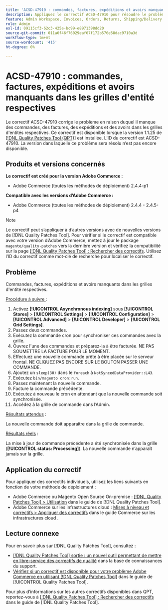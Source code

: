 ```yaml
---
title: 'ACSD-47910 : commandes, factures, expéditions et avoirs manquants dans les grilles d''entités respectives'
description: Appliquez le correctif ACSD-47910 pour résoudre le problème Adobe Commerce en raison duquel il manque des commandes, des factures, des expéditions et des avoirs dans les grilles d'entité respectives.
feature: Admin Workspace, Invoices, Orders, Returns, Shipping/Delivery
role: Admin
exl-id: 09115cf3-62c3-425e-bc99-e8971398dd20
source-git-commit: 011a6f46f76029eaf67f172b576e58dac9710a3d
workflow-type: tm+mt
source-wordcount: '415'
ht-degree: 0%

---
```


# ACSD-47910 : commandes, factures, expéditions et avoirs manquants dans les grilles d&#39;entité respectives

Le correctif ACSD-47910 corrige le problème en raison duquel il manque des commandes, des factures, des expéditions et des avoirs dans les grilles d&#39;entités respectives. Ce correctif est disponible lorsque la version 1.1.25 de [[!DNL Quality Patches Tool (QPT)]](https://experienceleague.adobe.com/fr/docs/commerce-operations/tools/quality-patches-tool/quality-patches-tool-to-self-serve-quality-patches) est installée. L’ID du correctif est ACSD-47910. La version dans laquelle ce problème sera résolu n’est pas encore disponible.

## Produits et versions concernés

**Le correctif est créé pour la version Adobe Commerce :**
* Adobe Commerce (toutes les méthodes de déploiement) 2.4.4-p1

**Compatible avec les versions d’Adobe Commerce :**
* Adobe Commerce (toutes les méthodes de déploiement) 2.4.4 - 2.4.5-p4

>[!NOTE]
>
>Le correctif peut s’appliquer à d’autres versions avec de nouvelles versions de [!DNL Quality Patches Tool]. Pour vérifier si le correctif est compatible avec votre version d’Adobe Commerce, mettez à jour le package `magento/quality-patches` vers la dernière version et vérifiez la compatibilité sur la page [[!DNL Quality Patches Tool] : Rechercher des correctifs](https://experienceleague.adobe.com/tools/commerce-quality-patches/index.html?lang=fr). Utilisez l’ID du correctif comme mot-clé de recherche pour localiser le correctif.

## Problème

Commandes, factures, expéditions et avoirs manquants dans les grilles d&#39;entité respectives.

<u>Procédure à suivre </u> :

1. Activez **[!UICONTROL Asynchronous indexing]** sous **[!UICONTROL Stores]** > **[!UICONTROL Settings]** > **[!UICONTROL Configuration]** > **[!UICONTROL Advanced]** > **[!UICONTROL Developer]** > **[!UICONTROL Grid Settings]**.
1. Passez deux commandes.
1. Exécutez la commande cron pour synchroniser ces commandes avec la grille.
1. Ouvrez l&#39;une des commandes et préparez-la à être facturée. NE PAS SOUMETTRE LA FACTURE POUR LE MOMENT.
1. Effectuez une nouvelle commande prête à être placée sur le serveur frontal. NE CLIQUEZ PAS ENCORE SUR LE BOUTON PASSER UNE COMMANDE.
1. Ajoutez un `sleep(30)` dans le `foreach` à `NotSyncedDataProvider::L43`.
1. Exécutez `bin/magento cron:run`.
1. Passez maintenant la nouvelle commande.
1. Facture la commande précédente.
1. Exécutez à nouveau le cron en attendant que la nouvelle commande soit synchronisée.
1. Accédez à la grille de commande dans l’Admin.

<u>Résultats attendus</u> :

La nouvelle commande doit apparaître dans la grille de commande.

<u>Résultats réels</u> :

La mise à jour de commande précédente a été synchronisée dans la grille (**[!UICONTROL status: Processing]**). La nouvelle commande n’apparaît jamais sur la grille.

## Application du correctif

Pour appliquer des correctifs individuels, utilisez les liens suivants en fonction de votre méthode de déploiement :

* Adobe Commerce ou Magento Open Source On-premise : [[!DNL Quality Patches Tool] > Utilisation](/help/tools/quality-patches-tool/usage.md) dans le guide de [!DNL Quality Patches Tool].
* Adobe Commerce sur les infrastructures cloud : [Mises à niveau et correctifs > Appliquer des correctifs](https://experienceleague.adobe.com/docs/commerce-cloud-service/user-guide/develop/upgrade/apply-patches.html?lang=fr) dans le guide Commerce sur les infrastructures cloud .

## Lecture connexe

Pour en savoir plus sur [!DNL Quality Patches Tool], consultez :

* [[!DNL Quality Patches Tool] sortie : un nouvel outil permettant de mettre en libre-service des correctifs de qualité](https://experienceleague.adobe.com/fr/docs/commerce-operations/tools/quality-patches-tool/quality-patches-tool-to-self-serve-quality-patches) dans la base de connaissances du support.
* [Vérifiez si un correctif est disponible pour votre problème Adobe Commerce en utilisant [!DNL Quality Patches Tool]](/help/tools/quality-patches-tool/patches-available-in-qpt/check-patch-for-magento-issue-with-magento-quality-patches.md) dans le guide de [!UICONTROL Quality Patches Tool].


Pour plus d’informations sur les autres correctifs disponibles dans QPT, reportez-vous à [[!DNL Quality Patches Tool] : Rechercher des correctifs](https://experienceleague.adobe.com/tools/commerce-quality-patches/index.html?lang=fr) dans le guide de [!DNL Quality Patches Tool].
